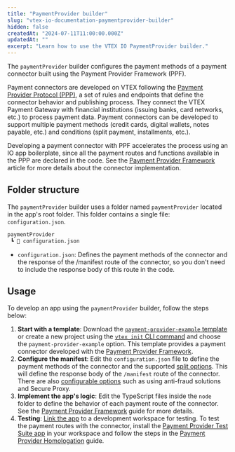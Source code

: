 ```yaml
---
title: "PaymentProvider builder"
slug: "vtex-io-documentation-paymentprovider-builder"
hidden: false
createdAt: "2024-07-11T11:00:00.000Z"
updatedAt: ""
excerpt: "Learn how to use the VTEX IO PaymentProvider builder."
---
```


The `paymentProvider` builder configures the payment methods of a payment connector built using the Payment Provider Framework (PPF).

Payment connectors are developed on VTEX following the [Payment Provider Protocol (PPP)](https://help.vtex.com/tutorial/payment-provider-protocol--RdsT2spdq80MMwwOeEq0m), a set of rules and endpoints that define the connector behavior and publishing process. They connect the VTEX Payment Gateway with financial institutions (issuing banks, card networks, etc.) to process payment data. Payment connectors can be developed to support multiple payment methods (credit cards, digital wallets, notes payable, etc.) and conditions (split payment, installments, etc.).

Developing a payment connector with PPF accelerates the process using an IO app boilerplate, since all the payment routes and functions available in the PPP are declared in the code. See the [Payment Provider Framework](https://developers.vtex.com/docs/guides/payments-integration-payment-provider-framework) article for more details about the connector implementation.

## Folder structure

The `paymentProvider` builder uses a folder named `paymentProvider` located in the app's root folder. This folder contains a single file: `configuration.json`.

```txt
paymentProvider
 ┗ 📄 configuration.json
```

- `configuration.json`: Defines the payment methods of the connector and the response of the /manifest route of the connector, so you don't need to include the response body of this route in the code.

## Usage

To develop an app using the `paymentProvider` builder, follow the steps below:

1. **Start with a template**: Download the [`payment-provider-example` template](https://github.com/vtex-apps/payment-provider-example) or create a new project using the [`vtex init` CLI command](https://developers.vtex.com/docs/guides/vtex-io-documentation-vtex-io-cli-usage#starting-a-new-project) and choose the `payment-provider-example` option. This template provides a payment connector developed with the [Payment Provider Framework](https://developers.vtex.com/docs/guides/payments-integration-payment-provider-framework).
2. **Configure the manifest**: Edit the `configuration.json` file to define the payment methods of the connector and the supported [split options](https://help.vtex.com/en/tutorial/split-payment--6k5JidhYRUxileNolY2VLx). This will define the response body of the `/manifest` route of the connector. There are also [configurable options](https://developers.vtex.com/docs/guides/payments-integration-payment-provider-framework#available-configurable-options) such as using anti-fraud solutions and Secure Proxy.
3. **Implement the app's logic**: Edit the TypeScript files inside the `node` folder to define the behavior of each payment route of the connector. See the [Payment Provider Framework](https://developers.vtex.com/docs/guides/payments-integration-payment-provider-framework) guide for more details.
4. **Testing**: [Link the app](https://developers.vtex.com/docs/guides/vtex-io-documentation-linking-an-app) to a development workspace for testing. To test the payment routes with the connector, install the [Payment Provider Test Suite app](https://apps.vtex.com/vtex-payment-provider-test-suite/p) in your workspace and follow the steps in the [Payment Provider Homologation](https://developers.vtex.com/docs/guides/payments-integration-payment-provider-homologation) guide.
